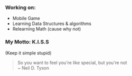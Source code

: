 ### Working on:
- Mobile Game
- Learning Data Structures & algorithms
- Relearning Math (cause why not)

### My Motto: K.I.S.S 
(Keep it simple stupid)

>So you want to feel you're like special, but you're not  
> ~ Neil D. Tyson 




<!--
**SirLorrence/SirLorrence** is a ✨ _special_ ✨ repository because its `README.md` (this file) appears on your GitHub profile.

Here are some ideas to get you started:

- 🔭 I’m currently working on ...
- 🌱 I’m currently learning ...
- 👯 I’m looking to collaborate on ...
- 🤔 I’m looking for help with ...
- 💬 Ask me about ...
- 📫 How to reach me: ...
- 😄 Pronouns: ...
- ⚡ Fun fact: ...
-->
